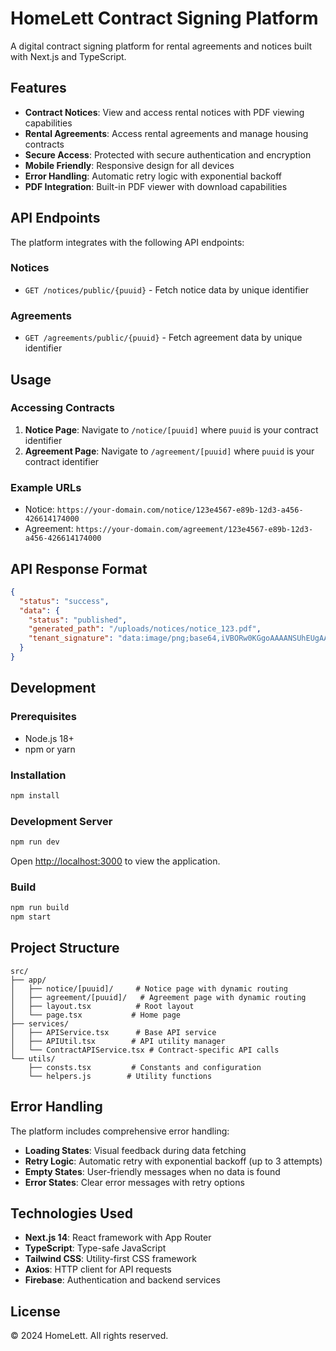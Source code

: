 # HomeLett Contract Signing Platform

A digital contract signing platform for rental agreements and notices built with Next.js and TypeScript.

## Features

- **Contract Notices**: View and access rental notices with PDF viewing capabilities
- **Rental Agreements**: Access rental agreements and manage housing contracts
- **Secure Access**: Protected with secure authentication and encryption
- **Mobile Friendly**: Responsive design for all devices
- **Error Handling**: Automatic retry logic with exponential backoff
- **PDF Integration**: Built-in PDF viewer with download capabilities

## API Endpoints

The platform integrates with the following API endpoints:

### Notices
- `GET /notices/public/{puuid}` - Fetch notice data by unique identifier

### Agreements
- `GET /agreements/public/{puuid}` - Fetch agreement data by unique identifier

## Usage

### Accessing Contracts

1. **Notice Page**: Navigate to `/notice/[puuid]` where `puuid` is your contract identifier
2. **Agreement Page**: Navigate to `/agreement/[puuid]` where `puuid` is your contract identifier

### Example URLs
- Notice: `https://your-domain.com/notice/123e4567-e89b-12d3-a456-426614174000`
- Agreement: `https://your-domain.com/agreement/123e4567-e89b-12d3-a456-426614174000`

## API Response Format

```json
{
  "status": "success",
  "data": {
    "status": "published",
    "generated_path": "/uploads/notices/notice_123.pdf",
    "tenant_signature": "data:image/png;base64,iVBORw0KGgoAAAANSUhEUgAA..."
  }
}
```

## Development

### Prerequisites
- Node.js 18+
- npm or yarn

### Installation

```bash
npm install
```

### Development Server

```bash
npm run dev
```

Open [http://localhost:3000](http://localhost:3000) to view the application.

### Build

```bash
npm run build
npm start
```

## Project Structure

```
src/
├── app/
│   ├── notice/[puuid]/     # Notice page with dynamic routing
│   ├── agreement/[puuid]/   # Agreement page with dynamic routing
│   ├── layout.tsx          # Root layout
│   └── page.tsx           # Home page
├── services/
│   ├── APIService.tsx      # Base API service
│   ├── APIUtil.tsx        # API utility manager
│   └── ContractAPIService.tsx # Contract-specific API calls
└── utils/
    ├── consts.tsx         # Constants and configuration
    └── helpers.js        # Utility functions
```

## Error Handling

The platform includes comprehensive error handling:

- **Loading States**: Visual feedback during data fetching
- **Retry Logic**: Automatic retry with exponential backoff (up to 3 attempts)
- **Empty States**: User-friendly messages when no data is found
- **Error States**: Clear error messages with retry options

## Technologies Used

- **Next.js 14**: React framework with App Router
- **TypeScript**: Type-safe JavaScript
- **Tailwind CSS**: Utility-first CSS framework
- **Axios**: HTTP client for API requests
- **Firebase**: Authentication and backend services

## License

© 2024 HomeLett. All rights reserved.